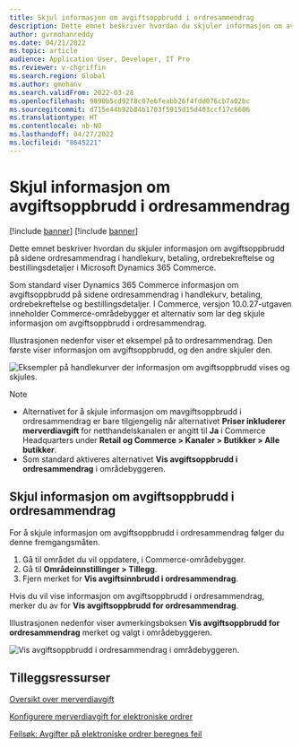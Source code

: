 ```yaml
---
title: Skjul informasjon om avgiftsoppbrudd i ordresammendrag
description: Dette emnet beskriver hvordan du skjuler informasjon om avgiftsoppbrudd på sidene ordresammendrag i handlekurv, betaling, ordrebekreftelse og bestillingsdetaljer i Microsoft Dynamics 365 Commerce.
author: gvrmohanreddy
ms.date: 04/21/2022
ms.topic: article
audience: Application User, Developer, IT Pro
ms.reviewer: v-chgriffin
ms.search.region: Global
ms.author: gmohanv
ms.search.validFrom: 2022-03-28
ms.openlocfilehash: 9890b5cd92f8c07e6feabb26f4fdd076cb7a02bc
ms.sourcegitcommit: d715e44b92b84b1703f5915d15d403ccf17c6606
ms.translationtype: HT
ms.contentlocale: nb-NO
ms.lasthandoff: 04/27/2022
ms.locfileid: "8645221"
---
```

# <a name="hide-tax-breakup-information-in-order-summaries"></a>Skjul informasjon om avgiftsoppbrudd i ordresammendrag

[!include [banner](includes/banner.md)]
[!include [banner](includes/preview-banner.md)]

Dette emnet beskriver hvordan du skjuler informasjon om avgiftsoppbrudd på sidene ordresammendrag i handlekurv, betaling, ordrebekreftelse og bestillingsdetaljer i Microsoft Dynamics 365 Commerce.

Som standard viser Dynamics 365 Commerce informasjon om avgiftsoppbrudd på sidene ordresammendrag i handlekurv, betaling, ordrebekreftelse og bestillingsdetaljer. I Commerce, versjon 10.0.27-utgaven inneholder Commerce-områdebygger et alternativ som lar deg skjule informasjon om avgiftsoppbrudd i ordresammendrag.

Illustrasjonen nedenfor viser et eksempel på to ordresammendrag. Den første viser informasjon om avgiftsoppbrudd, og den andre skjuler den.

![Eksempler på handlekurver der informasjon om avgiftsoppbrudd vises og skjules.](media/prices-include-sales-tax-e-Commerce.png)

> [!NOTE]
> - Alternativet for å skjule informasjon om mavgiftsoppbrudd i ordresammendrag er bare tilgjengelig når alternativet **Priser inkluderer merverdiavgift** for netthandelskanalen er angitt til **Ja** i Commerce Headquarters under **Retail og Commerce \> Kanaler \> Butikker \> Alle butikker**. 
> - Som standard aktiveres alternativet **Vis avgiftsoppbrudd i ordresammendrag** i områdebyggeren.

## <a name="hide-tax-breakup-information-in-order-summaries"></a>Skjul informasjon om avgiftsoppbrudd i ordresammendrag

For å skjule informasjon om avgiftsoppbrudd i ordresammendrag følger du denne fremgangsmåten.

1. Gå til området du vil oppdatere, i Commerce-områdebygger.
1. Gå til **Områdeinnstillinger \> Tillegg**.
1. Fjern merket for **Vis avgiftsinnbrudd i ordresammendrag**.

Hvis du vil vise informasjon om avgiftsoppbrudd i ordresammendrag, merker du av for **Vis avgiftsoppbrudd for ordresammendrag**.  

Illustrasjonen nedenfor viser avmerkingsboksen **Vis avgiftsoppbrudd for ordresammendrag** merket og valgt i områdebyggeren.

![Vis avgiftsoppbrudd i ordresammendrag i områdebyggeren.](media/prices-include-sales-tax-e-Commerce-site-settings.png)

## <a name="additional-resources"></a>Tilleggsressurser

[Oversikt over merverdiavgift](/finance/general-ledger/indirect-taxes-overview)

[Konfigurere merverdiavgift for elektroniske ordrer](sales-tax-config.md)

[Feilsøk: Avgifter på elektroniske ordrer beregnes feil](troubleshoot/tax-miscalculated-online-order.md)
